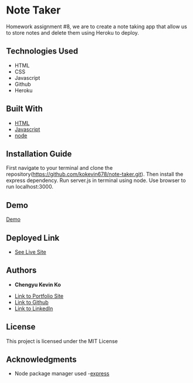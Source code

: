 # Note Taker

Homework assignment #8, we are to create a note taking app that allow us to store notes and delete them using Heroku to deploy. 


## Technologies Used
- HTML
- CSS
- Javascript
- Github
- Heroku


## Built With

* [HTML](https://developer.mozilla.org/en-US/docs/Web/HTML)
* [Javascript](https://developer.mozilla.org/en-US/docs/Web/JavaScript)
* [node](https://nodejs.org/dist/latest-v12.x/docs/api/)

## Installation Guide

First navigate to your terminal and clone the repository(https://github.com/kokevin678/note-taker.git). Then install the express dependency. Run server.js in terminal using node. Use browser to run localhost:3000. 


## Demo
[Demo](assets/gif/note_taker.gif)


## Deployed Link

* [See Live Site](https://cryptic-taiga-42262.herokuapp.com/)


## Authors

* **Chengyu Kevin Ko** 

- [Link to Portfolio Site](#)
- [Link to Github](https://github.com/kokevin678)
- [Link to LinkedIn](https://www.linkedin.com/)


## License

This project is licensed under the MIT License 

## Acknowledgments

* Node package manager used
-[express](https://www.npmjs.com/package/express)

